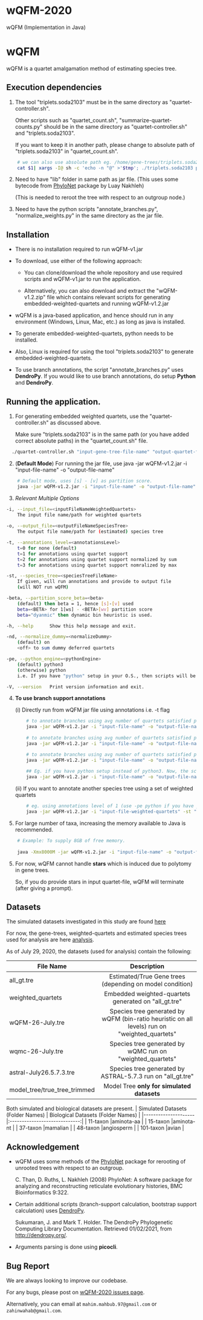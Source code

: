 # wQFM-2020
wQFM (Implementation in Java) 


<!-- Headings -->
# wQFM
<!-- Strong -->
wQFM is a quartet amalgamation method of estimating species tree. 
<!--It takes a set of estimated gene trees as input and generates a set of weighted quartets and combines these weighted quartet trees into a tree on the full set of taxa using a heuristic aimed at finding a species tree of minimum distance to the set of weighted quartet trees.
-->

<!--
## Background
Species tree estimation from genes sampled from throughout the whole genome is complicated due to the gene tree-species tree discordance. Incomplete Lineage Sorting (ILS) is one of the most frequent causes for this discordance.
Quartet-based summary methods for estimating species trees from a collection of
gene trees are becoming popular due to their high accuracy and statistical guarantee
under ILS.
We present wQFM, a highly accurate method for species tree estimation
from a collection of gene trees by extending the quartet FM (QFM) algorithm to
handle weighted quartets. wQFM was assessed on a collection of simulated and real
biological dataset including the avian phylogeneomic dataset which is one of the
largest phylongenomic dataset to date. We compared wQFM to wQMC, which is
the best alternate method for weighted quartet amalgamation, and with ASTRAL
which is considered to be the most accurate and widely used species tree estimation
method. Our results suggest that wQFM matches or improves upon the accuracies
of wQMC and ASTRAL.
-->

## Execution dependencies
<!-- OL -->
1. The tool "triplets.soda2103" must be in the same directory as "quartet-controller.sh".
    
    Other scripts such as "quartet_count.sh", "summarize-quartet-counts.py" should be in the same directory as "quartet-controller.sh" and "triplets.soda2103".
    
    If you want to keep it in another path, please change to absolute path of "triplets.soda2103" in "quartet_count.sh".
    
<!-- Code Blocks -->
```bash
    # we can also use absolute path eg. /home/gene-trees/triplets.soda2103 instead of keeping the tool in the same directory.
    cat $1| xargs -I@ sh -c 'echo -n "@" >'$tmp'; ./triplets.soda2103 printQuartets '$tmp';'|sed 's/.*: //'| sed 's/^/\(\(/'| sed 's/$/\)\)\;/'| sed 's/ | /\),\(/'| sed 's/ /\,/g'
```

2. Need to have "lib" folder in same path as jar file. (This uses some bytecode from [PhyloNet](https://bioinfocs.rice.edu/phylonet) package by Luay Nakhleh)
    <!--(Check [ASTRAL's github repo](https://github.com/smirarab/ASTRAL) for more details on lib [uses PhyloNet package])-->
    (This is needed to reroot the tree with respect to an outgroup node.)
    
3. Need to have the python scripts "annotate_branches.py", "normalize_weights.py" in the same directory as the jar file.


## Installation
<!-- UL -->
* There is no installation required to run wQFM-v1.jar

* To download, use either of the following approach:

    * You can clone/download the whole repository and use required scripts and wQFM-v1.jar to run the application.

    * Alternatively, you can also download and extract the "wQFM-v1.2.zip" file which contains relevant scripts for generating embedded-weighted-quartets and running wQFM-v1.2.jar

* wQFM is a java-based application, and hence should run in any environment (Windows, Linux, Mac, etc.) as long as java is installed.

* To generate embedded-weighted-quartets, python needs to be installed.

* Also, Linux is required for using the tool "triplets.soda2103" to generate embedded-weighted-quartets.

* To use branch annotations, the script "annotate_branches.py" uses **DendroPy**. If you would like to use branch annotations, do setup **Python** and **DendroPy**.

## Running the application.
<!-- OL -->
1.  For generating embedded weighted quartets, use the "quartet-controller.sh" as discussed above.
    
    Make sure "triplets.soda2103" is in the same path (or you have added correct absolute paths) in the "quartet_count.sh" file.

<!-- Code Blocks -->
```bash
  ./quartet-controller.sh "input-gene-tree-file-name" "output-quartet-file-name"
``` 

2. (**Default Mode**) For running the jar file, use java -jar wQFM-v1.2.jar -i "input-file-name" -o "output-file-name"

<!-- Code Blocks -->
  ```bash
      # Default mode, uses [s] - [v] as partition score.
      java -jar wQFM-v1.2.jar -i "input-file-name" -o "output-file-name"
  ```

3. *Relevant Multiple Options*

```bash
-i, --input_file=<inputFileNameWeightedQuartets>
	The input file name/path for weighted quartets
	
-o, --output_file=<outputFileNameSpeciesTree>
	The output file name/path for (estimated) species tree

-t, --annotations_level=<annotationsLevel>
	t=0 for none (default)
	t=1 for annotations using quartet support
	t=2 for annotations using quartet support normalized by sum
	t=3 for annotations using quartet support nomralized by max

-st, --species_tree=<speciesTreeFileName>
	If given, will run annotations and provide to output file
	(will NOT run wQFM)

-beta, --partition_score_beta=<beta>
	(default) then beta = 1, hence [s]-[v] used
	beta=<BETA> for 1[ws] - <BETA>[wv] partition score
	beta="dyanmic" then dynamic bin heuristic is used.

-h, --help      Show this help message and exit.

-nd, --normalize_dummy=<normalizeDummy>
	(default) on
	<off> to sum dummy deferred quartets

-pe, --python_engine=<pythonEngine>
	(default) python3
	(otherwise) python
	i.e. If you have "python" setup in your O.S., then scripts will be run using "python <script.py>"

-V, --version   Print version information and exit.
```

4. **To use branch support annotations**

    (i) Directly run from wQFM jar file using annotations i.e. -t flag 
    ```bash
        # to annotate branches using avg number of quartets satisfied per branch
        java -jar wQFM-v1.2.jar -i "input-file-name" -o "output-file-name" -t 1 
      
        # to annotate branches using avg number of quartets satisfied per branch (weights will be normalized by sum)
        java -jar wQFM-v1.2.jar -i "input-file-name" -o "output-file-name" -t 2 

        # to annotate branches using avg number of quartets satisfied per branch (weights will be normalized by max)
        java -jar wQFM-v1.2.jar -i "input-file-name" -o "output-file-name" -t 3
        
        ## Eg. if you have python setup instead of python3. Now, the scripts will be called using "python ..."
        java -jar wQFM-v1.2.jar -i "input-file-name" -o "output-file-name" -t 1 -pe python
    ```
    
    (ii) If you want to annotate another species tree using a set of weighted quartets
    ```bash
        # eg. using annotations level of 1 (use -pe python if you have python setup instead of python3)
        java -jar wQFM-v1.2.jar -i "input-file-weighted-quartets" -st "species-tree-without-annotations" -o "species-tree-with-annotations" -t 1
    ```

4. For large number of taxa, increasing the memory available to Java is recommended. 
```bash
    # Example: To supply 8GB of free memory.
    
    java -Xmx8000M -jar wQFM-v1.2.jar -i "input-file-name" -o "output-file-name" 
```

5. For now, wQFM cannot handle **stars** which is induced due to polytomy in gene trees.
  
    So, if you do provide stars in input quartet-file, wQFM will terminate (after giving a prompt).



## Datasets
The simulated datasets investigated in this study are found [here](https://sites.google.com/eng.ucsd.edu/datasets/home?authuser=0)

For now, the gene-trees, weighted-quartets and estimated species trees used for analysis are here [analysis](https://drive.google.com/drive/folders/1IYKYWG81Sld8QwzZNO5D71mOulGVd7ax?usp=sharing).


As of July 29, 2020, the datasets (used for analysis) contain the following:

| File Name			  |      Description		      |
|---------------------|:-----------------------------:|
| all_gt.tre		  |Estimated/True Gene trees (depending on model condition)|
| weighted_quartets   |Embedded weighted-quartets generated on "all_gt.tre"    |
| wQFM-26-July.tre    |Species tree generated by wQFM (bin-ratio heuristic on all levels) run on "weighted_quartets"|
| wqmc-26-July.tre    |Species tree generated by wQMC run on "weighted_quartets"|
| astral-July26.5.7.3.tre    |Species tree generated by ASTRAL-5.7.3 run on "all_gt.tre"|
| model_tree/true_tree_trimmed |Model Tree **only for simulated datasets**|

Both simulated and biological datasets are present.
| Simulated Datasets (Folder Names)  |      Biological Datasets (Folder Names)     |
|---------------------|:-----------------------------:|
| 11-taxon     |aminota-aa                 |
| 15-taxon     |aminota-nt                 |
| 37-taxon     |mamalian                   |
| 48-taxon     |angiosperm                 |
| 101-taxon    |avian                      |

## Acknowledgement
- wQFM uses some methods of the [PhyloNet](https://bioinfocs.rice.edu/phylonet) package for rerooting of unrooted trees with respect to an outgroup.
    
    C. Than, D. Ruths, L. Nakhleh (2008) PhyloNet: A software package for analyzing and reconstructing reticulate evolutionary histories, BMC Bioinformatics 9:322.
    
- Certain additional scripts (branch-support calculation, bootstrap support calculation) uses [DendroPy](http://dendropy.org/).
    
    Sukumaran, J. and Mark T. Holder. The DendroPy Phylogenetic Computing Library Documentation. Retrieved 01/02/2021, from http://dendropy.org/.
    
- Arguments parsing is done using **picocli**.


## Bug Report
We are always looking to improve our codebase. 

For any bugs, please post on [wQFM-2020 issues page](https://github.com/Mahim1997/wQFM-2020/issues).

Alternatively, you can email at ``mahim.mahbub.97@gmail.com`` or ``zahinwahab@gmail.com``.
